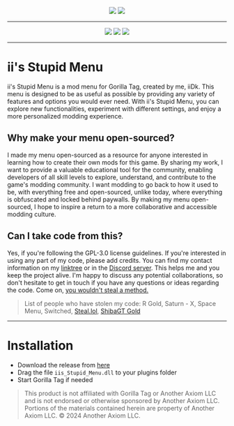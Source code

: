 
  
<p align="center">
  <a href="#"><img src="https://i.imgur.com/aOzcbjM.png"></a>
  <a href="#"><img src="https://i.imgur.com/W2ZjSPs.png"></a>
</p>

---

<p align="center">
	<a href="https://github.com/iiDk-the-actual/iis.Stupid.Menu/releases"><img src="https://img.shields.io/github/v/release/iiDk-the-actual/iis.Stupid.Menu?label=version&style=for-the-badge"></a>
	<a href="https://github.com/iiDk-the-actual/iis.Stupid.Menu/releases/latest"><img src="https://img.shields.io/github/downloads/iiDk-the-actual/iis.Stupid.Menu/latest/iis_Stupid_Menu.dll?style=for-the-badge"></a>
	<a href="https://discord.gg/iidk"><img src="https://img.shields.io/badge/discord-11497%20online-blueviolet?style=for-the-badge"></a>
</p>

---

# ii's Stupid Menu
ii's Stupid Menu is a mod menu for Gorilla Tag, created by me, iiDk. This menu is designed to be as useful as possible by providing any variety of features and options you would ever need. With ii's Stupid Menu, you can explore new functionalities, experiment with different settings, and enjoy a more personalized modding experience.

## Why make your menu open-sourced?
I made my menu open-sourced as a resource for anyone interested in learning how to create their own mods for this game. By sharing my work, I want to provide a valuable educational tool for the community, enabling developers of all skill levels to explore, understand, and contribute to the game's modding community. I want modding to go back to how it used to be, with everything free and open-sourced, unlike today, where everything is obfuscated and locked behind paywalls. By making my menu open-sourced, I hope to inspire a return to a more collaborative and accessible modding culture.

## Can I take code from this?
Yes, if you're following the GPL-3.0 license guidelines. If you're interested in using any part of my code, please add credits. You can find my contact information on my [linktree](https://linktr.ee/iiWasHere) or in the [Discord server](https://discord.gg/iidk). This helps me and you keep the project alive. I'm happy to discuss any potential collaborations, so don't hesitate to get in touch if you have any questions or ideas regarding the code. Come on, [you wouldn't steal a method.](https://www.youtube.com/watch?v=zMBqPdMzZ9E)
> List of people who have stolen my code: R Gold, Saturn - X, Space Menu, Switched, [Steal.lol](https://github.com/bbc123f/steal2), [ShibaGT Gold](https://github.com/7zennos/Gorilla-Tag-ShibaGT-Gold-Mod-Menu)

---

# Installation

- Download the release from [here](https://github.com/iiDk-the-actual/iis.Stupid.Menu/releases/latest)
- Drag the file `iis_Stupid_Menu.dll` to your plugins folder
- Start Gorilla Tag if needed

> This product is not affiliated with Gorilla Tag or Another Axiom LLC and is not endorsed or otherwise sponsored by Another Axiom LLC. Portions of the materials contained herein are property of Another Axiom LLC. © 2024 Another Axiom LLC.
